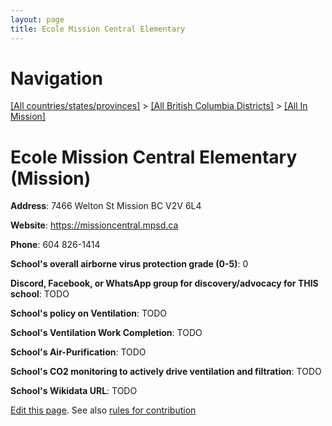 ```yaml
---
layout: page
title: Ecole Mission Central Elementary
---
```

# Navigation

[[All countries/states/provinces]](../../..) > [[All British Columbia Districts]](../..) > [[All In Mission]](..)

# Ecole Mission Central Elementary (Mission)

**Address**: 7466 Welton St  Mission BC V2V 6L4

**Website**: <https://missioncentral.mpsd.ca>

**Phone**: 604 826-1414

**School's overall airborne virus protection grade (0-5)**: 0

**Discord, Facebook, or WhatsApp group for discovery/advocacy for THIS school**: TODO

**School's policy on Ventilation**: TODO

**School's Ventilation Work Completion**: TODO

**School's Air-Purification**: TODO

**School's CO2 monitoring to actively drive ventilation and filtration**: TODO

**School's Wikidata URL**: TODO


[Edit this page](https://github.com/ventilate-schools/BC/edit/main/./Mission/Ecole_Mission_Central_Elementary.md). See also [rules for contribution](../../../contribution-rules/)